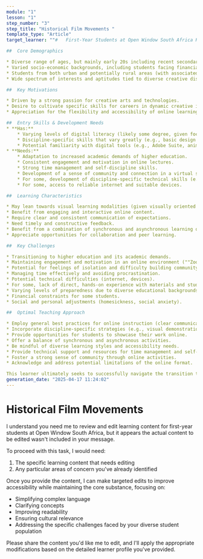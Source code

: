 ```yaml
---
module: "1"
lesson: "1"
step_number: "3"
step_title: "Historical Film Movements "
template_type: "Article"
target_learner: ""#   First-Year Students at Open Window South Africa Higher Education: A Learner Profile for Online Direct Instruction

##  Core Demographics

* Diverse range of ages, but mainly early 20s including recent secondary graduates and potentially mature-age students.
* Varied socio-economic backgrounds, including students facing financial challenges (especially first-generation university attendees and the ""missing middle"").
* Students from both urban and potentially rural areas (with associated differences in access to resources).
* Wide spectrum of interests and aptitudes tied to diverse creative disciplines.

##  Key Motivations

* Driven by a strong passion for creative arts and technologies.
* Desire to cultivate specific skills for careers in dynamic creative industries.
* Appreciation for the flexibility and accessibility of online learning.

##  Entry Skills & Development Needs
* **Has:**
    * Varying levels of digital literacy (likely some degree, given focus of programs).
    * Discipline-specific skills that vary greatly (e.g., basic design principles, storytelling capabilities, problem-solving skills).
    * Potential familiarity with digital tools (e.g., Adobe Suite, animation software).
* **Needs:**
    * Adaptation to increased academic demands of higher education.
    * Consistent engagement and motivation in online lectures.
    * Strong time management and self-discipline skills.
    * Development of a sense of community and connection in a virtual setting.
    * For some, development of discipline-specific technical skills (e.g., animation principles, coding).
    * For some, access to reliable internet and suitable devices.

##  Learning Characteristics

* May lean towards visual learning modalities (given visually oriented disciplines).
* Benefit from engaging and interactive online content.
* Require clear and consistent communication of expectations.
* Need timely and constructive feedback.
* Benefit from a combination of synchronous and asynchronous learning opportunities.
* Appreciate opportunities for collaboration and peer learning.

##  Key Challenges

* Transitioning to higher education and its academic demands.
* Maintaining engagement and motivation in an online environment (""Zoom fatigue"").
* Potential for feelings of isolation and difficulty building community.
* Managing time effectively and avoiding procrastination.
* Potential technical difficulties (internet, devices).
* For some, lack of direct, hands-on experience with materials and studio environments.
* Varying levels of preparedness due to diverse educational backgrounds.
* Financial constraints for some students.
* Social and personal adjustments (homesickness, social anxiety).

##  Optimal Teaching Approach

* Employ general best practices for online instruction (clear communication, instructor presence, engaging content, active learning, timely feedback, etc.).
* Incorporate discipline-specific strategies (e.g., visual demonstrations, collaborative critiques, live coding sessions).
* Provide opportunities for students to showcase their work online.
* Offer a balance of synchronous and asynchronous activities.
* Be mindful of diverse learning styles and accessibility needs.
* Provide technical support and resources for time management and self-discipline.
* Foster a strong sense of community through online activities.
* Acknowledge and address potential limitations of the online format.

This learner ultimately seeks to successfully navigate the transition to higher education, develop essential creative and technical skills, and thrive in the digital learning environment, preparing them for successful careers in their chosen creative fields.""
generation_date: "2025-04-17 11:24:02"
---
```


# Historical Film Movements 

I understand you need me to review and edit learning content for first-year students at Open Window South Africa, but it appears the actual content to be edited wasn't included in your message. 

To proceed with this task, I would need:
1. The specific learning content that needs editing
2. Any particular areas of concern you've already identified

Once you provide the content, I can make targeted edits to improve accessibility while maintaining the core substance, focusing on:
- Simplifying complex language
- Clarifying concepts
- Improving readability
- Ensuring cultural relevance
- Addressing the specific challenges faced by your diverse student population

Please share the content you'd like me to edit, and I'll apply the appropriate modifications based on the detailed learner profile you've provided.